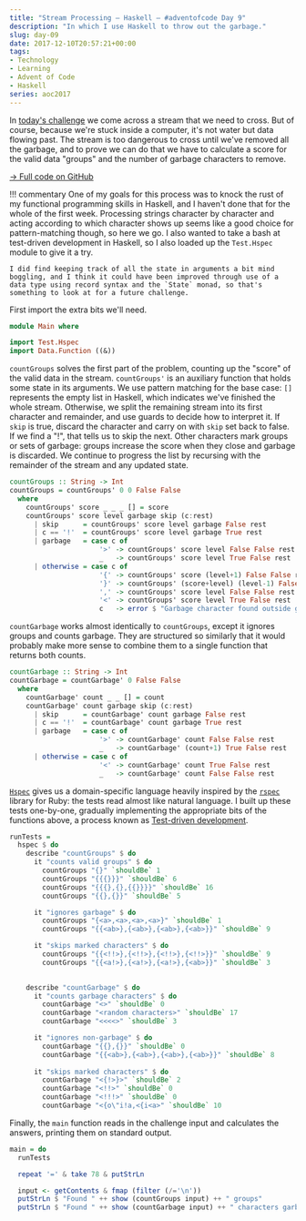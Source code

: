 ```yaml
---
title: "Stream Processing — Haskell — #adventofcode Day 9"
description: "In which I use Haskell to throw out the garbage."
slug: day-09
date: 2017-12-10T20:57:21+00:00
tags:
- Technology
- Learning
- Advent of Code
- Haskell
series: aoc2017
---
```


In [today's challenge](http://adventofcode.com/2017/day/9) we come across a stream that we need to cross. But of course, because we're stuck inside a computer, it's not water but data flowing past. The stream is too dangerous to cross until we've removed all the garbage, and to prove we can do that we have to calculate a score for the valid data "groups" and the number of garbage characters to remove.

[→ Full code on GitHub](https://github.com/jezcope/aoc2017/blob/master/09-stream-processing.hs)

!!! commentary
    One of my goals for this process was to knock the rust of my functional programming skills in Haskell, and I haven't done that for the whole of the first week. Processing strings character by character and acting according to which character shows up seems like a good choice for pattern-matching though, so here we go. I also wanted to take a bash at test-driven development in Haskell, so I also loaded up the `Test.Hspec` module to give it a try.
    
    I did find keeping track of all the state in arguments a bit mind boggling, and I think it could have been improved through use of a data type using record syntax and the `State` monad, so that's something to look at for a future challenge.
    
First import the extra bits we'll need.

```haskell
module Main where

import Test.Hspec
import Data.Function ((&))
```

`countGroups` solves the first part of the problem, counting up the "score" of the valid data in the stream. `countGroups'` is an auxiliary function that holds some state in its arguments. We use pattern matching for the base case: `[]` represents the empty list in Haskell, which indicates we've finished the whole stream. Otherwise, we split the remaining stream into its first character and remainder, and use guards to decide how to interpret it. If `skip` is true, discard the character and carry on with `skip` set back to false. If we find a "!", that tells us to skip the next. Other characters mark groups or sets of garbage: groups increase the score when they close and garbage is discarded. We continue to progress the list by recursing with the remainder of the stream and any updated state.

```haskell
countGroups :: String -> Int
countGroups = countGroups' 0 0 False False
  where
    countGroups' score _ _ _ [] = score
    countGroups' score level garbage skip (c:rest)
      | skip      = countGroups' score level garbage False rest
      | c == '!'  = countGroups' score level garbage True rest
      | garbage   = case c of
                      '>' -> countGroups' score level False False rest
                      _   -> countGroups' score level True False rest
      | otherwise = case c of
                      '{' -> countGroups' score (level+1) False False rest
                      '}' -> countGroups' (score+level) (level-1) False False rest
                      ',' -> countGroups' score level False False rest
                      '<' -> countGroups' score level True False rest
                      c   -> error $ "Garbage character found outside garbage: " ++ show c
```

`countGarbage` works almost identically to `countGroups`, except it ignores groups and counts garbage. They are structured so similarly that it would probably make more sense to combine them to a single function that returns both counts.

```haskell
countGarbage :: String -> Int
countGarbage = countGarbage' 0 False False
  where
    countGarbage' count _ _ [] = count
    countGarbage' count garbage skip (c:rest)
      | skip      = countGarbage' count garbage False rest
      | c == '!'  = countGarbage' count garbage True rest
      | garbage   = case c of
                      '>' -> countGarbage' count False False rest
                      _   -> countGarbage' (count+1) True False rest
      | otherwise = case c of
                      '<' -> countGarbage' count True False rest
                      _   -> countGarbage' count False False rest
```

[`Hspec`](https://hspec.github.io/) gives us a domain-specific language heavily inspired by the [`rspec`](http://rspec.info/) library for Ruby: the tests read almost like natural language. I built up these tests one-by-one, gradually implementing the appropriate bits of the functions above, a process known as [Test-driven development](http://en.wikipedia.org/wiki/Test-driven_development).

```haskell
runTests = 
  hspec $ do
    describe "countGroups" $ do
      it "counts valid groups" $ do
        countGroups "{}" `shouldBe` 1
        countGroups "{{{}}}" `shouldBe` 6
        countGroups "{{{},{},{{}}}}" `shouldBe` 16
        countGroups "{{},{}}" `shouldBe` 5

      it "ignores garbage" $ do
        countGroups "{<a>,<a>,<a>,<a>}" `shouldBe` 1
        countGroups "{{<ab>},{<ab>},{<ab>},{<ab>}}" `shouldBe` 9

      it "skips marked characters" $ do
        countGroups "{{<!!>},{<!!>},{<!!>},{<!!>}}" `shouldBe` 9
        countGroups "{{<a!>},{<a!>},{<a!>},{<ab>}}" `shouldBe` 3
      

    describe "countGarbage" $ do
      it "counts garbage characters" $ do
        countGarbage "<>" `shouldBe` 0
        countGarbage "<random characters>" `shouldBe` 17
        countGarbage "<<<<>" `shouldBe` 3

      it "ignores non-garbage" $ do
        countGarbage "{{},{}}" `shouldBe` 0
        countGarbage "{{<ab>},{<ab>},{<ab>},{<ab>}}" `shouldBe` 8
        
      it "skips marked characters" $ do
        countGarbage "<{!>}>" `shouldBe` 2
        countGarbage "<!!>" `shouldBe` 0
        countGarbage "<!!!>" `shouldBe` 0
        countGarbage "<{o\"i!a,<{i<a>" `shouldBe` 10
```

Finally, the `main` function reads in the challenge input and calculates the answers, printing them on standard output.

```haskell
main = do
  runTests

  repeat '=' & take 78 & putStrLn

  input <- getContents & fmap (filter (/='\n'))
  putStrLn $ "Found " ++ show (countGroups input) ++ " groups"
  putStrLn $ "Found " ++ show (countGarbage input) ++ " characters garbage"
```
